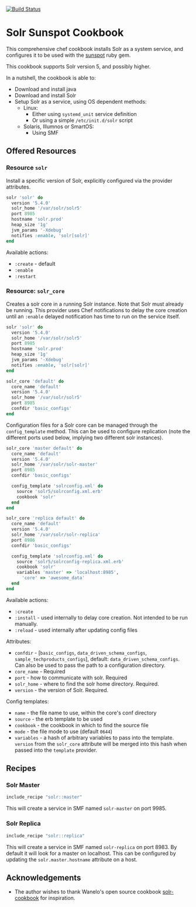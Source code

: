 [![Build Status](https://travis-ci.org/kigster/solr-sunspot-cookbook.svg?branch=master)](https://travis-ci.org/kigster/solr-sunspot-cookbook)

# Solr Sunspot Cookbook

This comprehensive chef cookbook installs Solr as a system service, and configures it to be used with the [sunspot](https://github.com/sunspot) ruby gem.

This cookbook supports Solr version 5, and possibly higher.

In a nutshell, the cookbook is able to:

 * Download and install java
 * Download and install Solr
 * Setup Solr as a service, using OS dependent methods:
    * Linux:
        * Either using `systemd_unit` service definition
        * Or using a simple `/etc/init.d/solr` script
    * Solaris, Illumnos or SmartOS:
        * Using SMF

## Offered Resources

### Resource `solr`

Install a specific version of Solr, explicitly configured via the provider attributes.

```ruby
solr 'solr' do
  version '5.4.0'
  solr_home '/var/solr/solr5'
  port 8985
  hostname 'solr.prod'
  heap_size '1g'
  jvm_params '-Xdebug'
  notifies :enable, 'solr[solr]'
end
```

Available actions:

* `:create` - default
* `:enable`
* `:restart`

### Resource: `solr_core`

Creates a solr core in a running Solr instance. Note that Solr must already be running. This provider uses Chef
notifications to delay the core creation until an `:enable` delayed notification has time to run on the service
itself.

```ruby
solr 'solr' do
  version '5.4.0'
  solr_home '/var/solr/solr5'
  port 8985
  hostname 'solr.prod'
  heap_size '1g'
  jvm_params '-Xdebug'
  notifies :enable, 'solr[solr]'
end

solr_core 'default' do
  core_name 'default'
  version '5.4.0'
  solr_home '/var/solr/solr5'
  port 8985
  confdir 'basic_configs'
end
```

Configuration files for a Solr core can be managed through the `config_template` method. This can be used to
configure replication (note the different ports used below, implying two different solr instances).

```ruby
solr_core 'master default' do
  core_name 'default'
  version '5.4.0'
  solr_home '/var/solr/solr-master'
  port 8985
  confdir 'basic_configs'

  config_template 'solrconfig.xml' do
    source 'solr5/solrconfig.xml.erb'
    cookbook 'solr'
  end
end

solr_core 'replica default' do
  core_name 'default'
  version '5.4.0'
  solr_home '/var/solr/solr-replica'
  port 8986
  confdir 'basic_configs'

  config_template 'solrconfig.xml' do
    source 'solr5/solrconfig-replica.xml.erb'
    cookbook 'solr'
    variables 'master' => 'localhost:8985',
      'core' => 'awesome_data'
  end
end
```

Available actions:

* `:create`
* `:install` - used internally to delay core creation. Not intended to be run manually.
* `:reload` - used internally after updating config files

Attributes:

* `confdir` - [`basic_configs`, `data_driven_schema_configs`, `sample_techproducts_configs`], default: `data_driven_schema_configs`.
  Can also be used to pass the path to a configuration directory.
* `core_name` - Required
* `port` - how to communicate with solr. Required
* `solr_home` - where to find the solr home directory. Required.
* `version` - the version of Solr. Required.

Config templates:

* `name` - the file name to use, within the core's conf directory
* `source` - the erb template to be used
* `cookbook` - the cookbook in which to find the source file
* `mode` - the file mode to use (default `0644`)
* `variables` - a hash of arbitrary variables to pass into the template. `version` from the `solr_core` attribute will be
  merged into this hash when passed into the `template` provider.

## Recipes

### Solr Master

```ruby
include_recipe "solr::master"
```

This will create a service in SMF named `solr-master` on port 9985.

### Solr Replica

```ruby
include_recipe "solr::replica"
```

This will create a service in SMF named `solr-replica` on port 8983. By default it will look for
a master on localhost. This can be configured by updating the `solr.master.hostname` attribute on
a host.

## Acknowledgements

 * The author wishes to thank Wanelo's open source cookbook [solr-cookbook](https://github.com/wanelo-chef/solr-cookbook) for inspiration.
